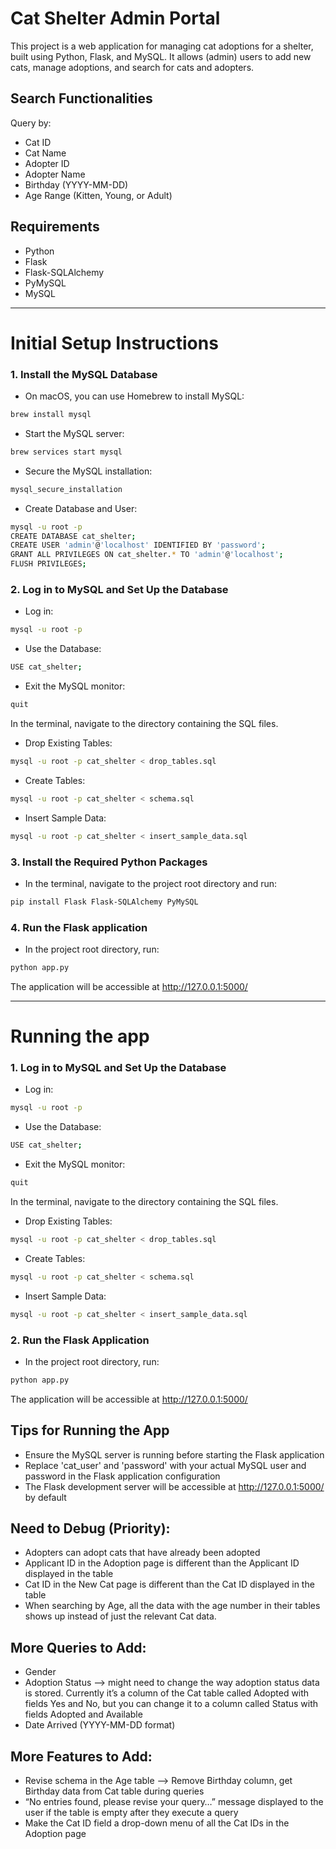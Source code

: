 # Cat Shelter Admin Portal

This project is a web application for managing cat adoptions for a shelter, built using Python, Flask, and MySQL. 
It allows (admin) users to add new cats, manage adoptions, and search for cats and adopters.

## Search Functionalities
Query by:
- Cat ID
- Cat Name
- Adopter ID
- Adopter Name
- Birthday (YYYY-MM-DD)
- Age Range (Kitten, Young, or Adult)

## Requirements
- Python
- Flask
- Flask-SQLAlchemy
- PyMySQL
- MySQL




------------------------------------------------------
# Initial Setup Instructions

### 1. Install the MySQL Database
- On macOS, you can use Homebrew to install MySQL: 
```bash 
brew install mysql
```
- Start the MySQL server: 
```bash
brew services start mysql
```
- Secure the MySQL installation: 
```bash
mysql_secure_installation
```
- Create Database and User: 
```bash 
mysql -u root -p
CREATE DATABASE cat_shelter;
CREATE USER 'admin'@'localhost' IDENTIFIED BY 'password';
GRANT ALL PRIVILEGES ON cat_shelter.* TO 'admin'@'localhost';
FLUSH PRIVILEGES;
```



### 2. Log in to MySQL and Set Up the Database
- Log in: 
```bash
mysql -u root -p
```
- Use the Database: 
```bash
USE cat_shelter;
```
- Exit the MySQL monitor: 
```bash
quit
```

In the terminal, navigate to the directory containing the SQL files.
- Drop Existing Tables: 
```bash
mysql -u root -p cat_shelter < drop_tables.sql
```
- Create Tables: 
```bash
mysql -u root -p cat_shelter < schema.sql
```
- Insert Sample Data: 
```bash
mysql -u root -p cat_shelter < insert_sample_data.sql
```



### 3. Install the Required Python Packages
- In the terminal, navigate to the project root directory and run: 
```bash
pip install Flask Flask-SQLAlchemy PyMySQL
```


### 4. Run the Flask application
- In the project root directory, run: 
```bash
python app.py
```

The application will be accessible at http://127.0.0.1:5000/




------------------------------------------------------
# Running the app

### 1. Log in to MySQL and Set Up the Database
- Log in: 
```bash
mysql -u root -p
```
- Use the Database: 
```bash
USE cat_shelter;
```
- Exit the MySQL monitor: 
```bash
quit
```

In the terminal, navigate to the directory containing the SQL files.
- Drop Existing Tables: 
```bash
mysql -u root -p cat_shelter < drop_tables.sql
```
- Create Tables: 
```bash
mysql -u root -p cat_shelter < schema.sql
```
- Insert Sample Data: 
```bash
mysql -u root -p cat_shelter < insert_sample_data.sql
```



### 2. Run the Flask Application
- In the project root directory, run: 
```bash
python app.py
```

The application will be accessible at http://127.0.0.1:5000/




## Tips for Running the App
- Ensure the MySQL server is running before starting the Flask application
- Replace 'cat_user' and 'password' with your actual MySQL user and password in the Flask application configuration
- The Flask development server will be accessible at http://127.0.0.1:5000/ by default




## Need to Debug (Priority):
- Adopters can adopt cats that have already been adopted
- Applicant ID in the Adoption page is different than the Applicant ID displayed in the table 
- Cat ID in the New Cat page is different than the Cat ID displayed in the table 
- When searching by Age, all the data with the age number in their tables shows up instead of just the relevant Cat data.




## More Queries to Add:
- Gender
- Adoption Status —> might need to change the way adoption status data is stored. Currently it’s a column of the Cat table called Adopted with fields Yes and No, but you can change it to a column called Status with fields Adopted and Available
- Date Arrived (YYYY-MM-DD format)




## More Features to Add:
- Revise schema in the Age table —> Remove Birthday column, get Birthday data from Cat table during queries
- “No entries found, please revise your query…” message displayed to the user if the table is empty after they execute a query
- Make the Cat ID field a drop-down menu of all the Cat IDs in the Adoption page
